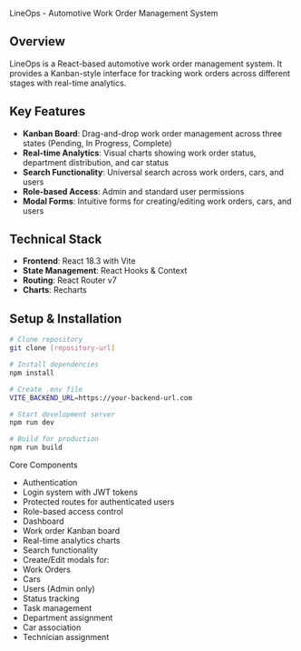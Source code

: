  LineOps - Automotive Work Order Management System

## Overview
LineOps is a React-based automotive work order management system. It provides a Kanban-style interface for tracking work orders across different stages with real-time analytics.

## Key Features
- **Kanban Board**: Drag-and-drop work order management across three states (Pending, In Progress, Complete)
- **Real-time Analytics**: Visual charts showing work order status, department distribution, and car status
- **Search Functionality**: Universal search across work orders, cars, and users
- **Role-based Access**: Admin and standard user permissions
- **Modal Forms**: Intuitive forms for creating/editing work orders, cars, and users

## Technical Stack
- **Frontend**: React 18.3 with Vite
- **State Management**: React Hooks & Context
- **Routing**: React Router v7
- **Charts**: Recharts

## Setup & Installation
```bash
# Clone repository
git clone [repository-url]

# Install dependencies
npm install

# Create .env file
VITE_BACKEND_URL=https://your-backend-url.com

# Start development server
npm run dev

# Build for production
npm run build
```

Core Components
- Authentication
- Login system with JWT tokens
- Protected routes for authenticated users
- Role-based access control
- Dashboard
- Work order Kanban board
- Real-time analytics charts
- Search functionality
- Create/Edit modals for:
- Work Orders
- Cars
- Users (Admin only)
- Status tracking
- Task management
- Department assignment
- Car association
- Technician assignment
